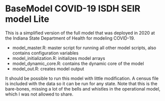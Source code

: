 # BaseModel COVID-19 ISDH SEIR model Lite

This is a simplified version of the full model that was deployed in 2020
at the Indiana State Department of Health for modeling COVID-19.

* model_master.R: master script for running all other model scripts,
also contains configuration variables
* model_initialization.R: initializes model arrays
* model_dynamic_core.R: contains the dynamic core of the model
* model_out.R: creates model output 

It should be possible to run this model with little modification.  A
census file is included with the data so it can be run for any state.
Note that this is the bare-bones, missing a lot of the bells and 
whistles in the operational model, which I was not allowed to share.
